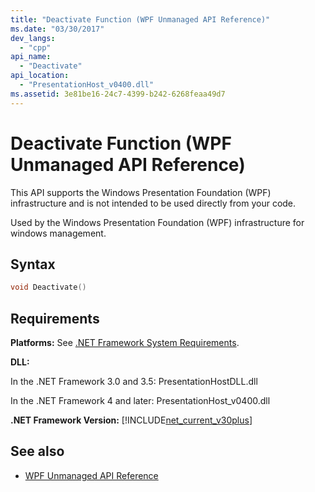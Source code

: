 ```yaml
---
title: "Deactivate Function (WPF Unmanaged API Reference)"
ms.date: "03/30/2017"
dev_langs: 
  - "cpp"
api_name: 
  - "Deactivate"
api_location: 
  - "PresentationHost_v0400.dll"
ms.assetid: 3e81be16-24c7-4399-b242-6268feaa49d7
---
```

# Deactivate Function (WPF Unmanaged API Reference)
This API supports the Windows Presentation Foundation (WPF) infrastructure and is not intended to be used directly from your code.  
  
 Used by the Windows Presentation Foundation (WPF) infrastructure for windows management.  
  
## Syntax  
  
```cpp  
void Deactivate()  
```  
  
## Requirements  
 **Platforms:** See [.NET Framework System Requirements](../../get-started/system-requirements.md).  
  
 **DLL:**  
  
 In the .NET Framework 3.0 and 3.5: PresentationHostDLL.dll  
  
 In the .NET Framework 4 and later: PresentationHost_v0400.dll  
  
 **.NET Framework Version:** [!INCLUDE[net_current_v30plus](../../../../includes/net-current-v30plus-md.md)]  
  
## See also

- [WPF Unmanaged API Reference](wpf-unmanaged-api-reference.md)
